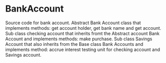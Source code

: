 # BankAccount
 Source code for bank account. 
 Abstract Bank Account class that implements methods: get account holder, get bank name and get account. 
 Sub class checking account that inherits fromt the Abstract account Bank Account and implements methods: make purchase. 
 Sub class Savings Account that also inherits from the Base class Bank Accounts and implements method: accrue interest
 testing unit for checking account and Savings account. 
